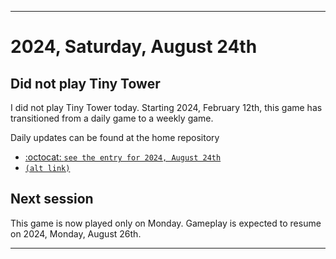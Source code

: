 
***

# 2024, Saturday, August 24th

## Did not play Tiny Tower

<!-- TODO: For each weekly entry, make sure the date is correct. The day of the week should be modified in 4 places !-->

I did not play Tiny Tower today. Starting 2024, February 12th, this game has transitioned from a daily game to a weekly game.

Daily updates can be found at the home repository

- [:octocat: `see the entry for 2024, August 24th`](https://github.com/seanpm2001/SeansLifeArchive_Images_TinyTower/tree/master/tiny%20tower/2024/08_August/24/) 
- [`(alt link)`](/tiny%20tower/2024/08_August/24/)

## Next session

This game is now played only on Monday. Gameplay is expected to resume on 2024, Monday, August 26th.

***
